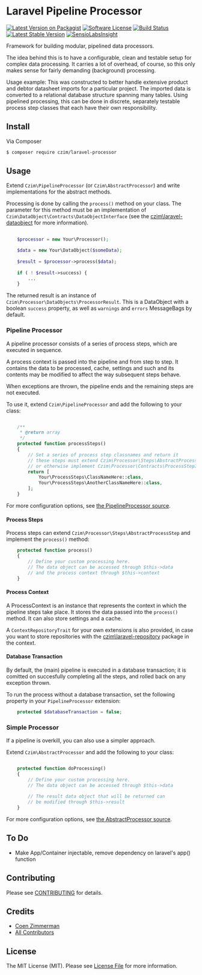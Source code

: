 # Laravel Pipeline Processor

[![Latest Version on Packagist][ico-version]][link-packagist]
[![Software License][ico-license]](LICENSE.md)
[![Build Status](https://travis-ci.org/czim/laravel-processor.svg?branch=master)](https://travis-ci.org/czim/laravel-processor)
[![Latest Stable Version](http://img.shields.io/packagist/v/czim/laravel-processor.svg)](https://packagist.org/packages/czim/laravel-processor)
[![SensioLabsInsight](https://insight.sensiolabs.com/projects/7ee4d4b8-9e04-45f0-b5ad-5aeee60e92d6/mini.png)](https://insight.sensiolabs.com/projects/7ee4d4b8-9e04-45f0-b5ad-5aeee60e92d6)


Framework for building modular, pipelined data processors. 

The idea behind this is to have a configurable, clean and testable setup for complex data processing.
It carries a lot of overhead, of course, so this only makes sense for fairly demanding (background) processing.

Usage example: This was constructed to better handle extensive product and debtor datasheet imports for a particular project.
The imported data is converted to a relational database structure spanning many tables.
Using pipelined processing, this can be done in discrete, separately testable process step classes that each have their own responsibility.  


## Install

Via Composer

``` bash
$ composer require czim/laravel-processor
```

## Usage

Extend `Czim\PipelineProcessor` (or `Czim\AbstractProcessor`) and write implementations for the abstract methods.

Processing is done by calling the `process()` method on your class.
The parameter for this method must be an implementation of `Czim\DataObject\Contracts\DataObjectInterface`
(see the [czim\laravel-dataobject](https://github.com/czim/laravel-dataobject) for more information).

```php
    
    $processor = new Your\Processor();

    $data = new Your\DataObject($someData);
    
    $result = $processor->process($data);
    
    if ( ! $result->success) {
        ...
    }
```

The returned result is an instance of `Czim\Processor\DataObjects\ProcessorResult`.
This is a DataObject with a boolean `success` property, as well as `warnings` and `errors` MessageBags by default.


### Pipeline Processor

A pipeline processor consists of a series of process steps, which are executed in sequence.

A process context is passed into the pipeline and from step to step.
It contains the data to be processed, cache, settings and such and its contents may be modified to affect the way subsequent steps behave.

When exceptions are thrown, the pipeline ends and the remaining steps are not executed.

To use it, extend `Czim\PipelineProcessor` and add the following to your class:

```php

    /**
     * @return array
     */
    protected function processSteps()
    {
        // Set a series of process step classnames and return it
        // these steps must extend Czim\Processor\Steps\AbstractProcessStep
        // or otherwise implement Czim\Processor\Contracts\ProcessStepInterface
        return [
            Your\ProcessSteps\ClassNameHere::class,
            Your\ProcessSteps\AnotherClassNameHere::class,
        ];
    }

```

For more configuration options, see [the PipelineProcessor source](https://github.com/czim/laravel-processor/blob/master/src/PipelineProcessor.php).

#### Process Steps

Process steps can extend `Czim\Processor\Steps\AbstractProcessStep` and implement the `process()` method:
 
```php
    protected function process()
    {
        // Define your custom processing here.
        // The data object can be accessed through $this->data
        // and the process context through $this->context
    }
```

#### Process Context

A ProcessContext is an instance that represents the context in which the pipeline steps take place.
It stores the data passed into the `process()` method. It can also store settings and a cache.
 
A `ContextRepositoryTrait` for your own extensions is also  provided,
in case you want to store repositories with the [czim\laravel-repository](https://github.com/czim/laravel-repository) package in the context.


#### Database Transaction

By default, the (main) pipeline is executed in a database transaction; it is comitted on succesfully completing all the steps, and rolled back on any exception thrown.

To run the process without a database transaction, set the following property in your `PipelineProcessor` extension:

```php
    protected $databaseTransaction = false;
```

### Simple Processor

If a pipeline is overkill, you can also use a simpler approach.

Extend `Czim\AbstractProcessor` and add the following to your class:

```php

    protected function doProcessing()
    {
        // Define your custom processing here.
        // The data object can be accessed through $this->data
        
        // The result data object that will be returned can
        // be modified through $this->result
    }
```

For more configuration options, see [the AbstractProcessor source](https://github.com/czim/laravel-processor/blob/master/src/AbstractProcessor.php).

## To Do

- Make App/Container injectable, remove dependency on laravel's app() function


## Contributing

Please see [CONTRIBUTING](CONTRIBUTING.md) for details.


## Credits

- [Coen Zimmerman][link-author]
- [All Contributors][link-contributors]

## License

The MIT License (MIT). Please see [License File](LICENSE.md) for more information.

[ico-version]: https://img.shields.io/packagist/v/czim/laravel-processor.svg?style=flat-square
[ico-license]: https://img.shields.io/badge/license-MIT-brightgreen.svg?style=flat-square
[ico-downloads]: https://img.shields.io/packagist/dt/czim/laravel-processor.svg?style=flat-square

[link-packagist]: https://packagist.org/packages/czim/laravel-processor
[link-downloads]: https://packagist.org/packages/czim/laravel-processor
[link-author]: https://github.com/czim
[link-contributors]: ../../contributors
